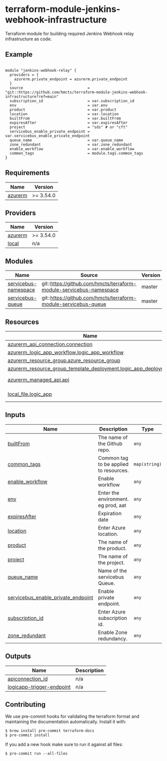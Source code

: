 # terraform-module-jenkins-webhook-infrastructure


Terraform module for building required Jenkins Webhook relay infrastructure as code.

## Example

```hcl

module "jenkins-webhook-relay" {
  providers = {
    azurerm.private_endpoint = azurerm.private_endpoint
  }
  source                             = "git::https://github.com/hmcts/terraform-module-jenkins-webhook-infrastructure?ref=main"
  subscription_id                    = var.subscription_id
  env                                = var.env
  product                            = var.product
  location                           = var.location
  builtFrom                          = var.builtFrom
  expiresAfter                       = var.expiresAfter
  project                            = "sds" # or "cft"
  servicebus_enable_private_endpoint = var.servicebus_enable_private_endpoint
  queue_name                         = var.queue_name
  zone_redundant                     = var.zone_redundant
  enable_workflow                    = var.enable_workflow
  common_tags                        = module.tags.common_tags
}

```

<!-- BEGIN_TF_DOCS -->
## Requirements

| Name | Version |
|------|---------|
| <a name="requirement_azurerm"></a> [azurerm](#requirement\_azurerm) | >= 3.54.0 |

## Providers

| Name | Version |
|------|---------|
| <a name="provider_azurerm"></a> [azurerm](#provider\_azurerm) | >= 3.54.0 |
| <a name="provider_local"></a> [local](#provider\_local) | n/a |

## Modules

| Name | Source | Version |
|------|--------|---------|
| <a name="module_servicebus-namespace"></a> [servicebus-namespace](#module\_servicebus-namespace) | git::https://github.com/hmcts/terraform-module-servicebus-namespace | master |
| <a name="module_servicebus-queue"></a> [servicebus-queue](#module\_servicebus-queue) | git::https://github.com/hmcts/terraform-module-servicebus-queue | master |

## Resources

| Name | Type |
|------|------|
| [azurerm_api_connection.connection](https://registry.terraform.io/providers/hashicorp/azurerm/latest/docs/resources/api_connection) | resource |
| [azurerm_logic_app_workflow.logic_app_workflow](https://registry.terraform.io/providers/hashicorp/azurerm/latest/docs/resources/logic_app_workflow) | resource |
| [azurerm_resource_group.azure_resource_group](https://registry.terraform.io/providers/hashicorp/azurerm/latest/docs/resources/resource_group) | resource |
| [azurerm_resource_group_template_deployment.logic_app_deployment](https://registry.terraform.io/providers/hashicorp/azurerm/latest/docs/resources/resource_group_template_deployment) | resource |
| [azurerm_managed_api.api](https://registry.terraform.io/providers/hashicorp/azurerm/latest/docs/data-sources/managed_api) | data source |
| [local_file.logic_app](https://registry.terraform.io/providers/hashicorp/local/latest/docs/data-sources/file) | data source |

## Inputs

| Name | Description | Type | Default | Required |
|------|-------------|------|---------|:--------:|
| <a name="input_builtFrom"></a> [builtFrom](#input\_builtFrom) | The name of the Github repo. | `any` | n/a | yes |
| <a name="input_common_tags"></a> [common\_tags](#input\_common\_tags) | Common tag to be applied to resources. | `map(string)` | n/a | yes |
| <a name="input_enable_workflow"></a> [enable\_workflow](#input\_enable\_workflow) | Enable workflow | `any` | n/a | yes |
| <a name="input_env"></a> [env](#input\_env) | Enter the environment. eg prod, aat | `any` | n/a | yes |
| <a name="input_expiresAfter"></a> [expiresAfter](#input\_expiresAfter) | Expiration date | `any` | n/a | yes |
| <a name="input_location"></a> [location](#input\_location) | Enter Azure location. | `any` | n/a | yes |
| <a name="input_product"></a> [product](#input\_product) | The name of the product. | `any` | n/a | yes |
| <a name="input_project"></a> [project](#input\_project) | The name of the project. | `any` | n/a | yes |
| <a name="input_queue_name"></a> [queue\_name](#input\_queue\_name) | Name of the servicebus Queue. | `any` | n/a | yes |
| <a name="input_servicebus_enable_private_endpoint"></a> [servicebus\_enable\_private\_endpoint](#input\_servicebus\_enable\_private\_endpoint) | Enable private endpoint. | `any` | n/a | yes |
| <a name="input_subscription_id"></a> [subscription\_id](#input\_subscription\_id) | Enter Azure subscription id. | `any` | n/a | yes |
| <a name="input_zone_redundant"></a> [zone\_redundant](#input\_zone\_redundant) | Enable Zone redundancy. | `any` | n/a | yes |

## Outputs

| Name | Description |
|------|-------------|
| <a name="output_apiconnection_id"></a> [apiconnection\_id](#output\_apiconnection\_id) | n/a |
| <a name="output_logicapp-trigger-endpoint"></a> [logicapp-trigger-endpoint](#output\_logicapp-trigger-endpoint) | n/a |
<!-- END_TF_DOCS -->

## Contributing

We use pre-commit hooks for validating the terraform format and maintaining the documentation automatically.
Install it with:

```shell
$ brew install pre-commit terraform-docs
$ pre-commit install
```

If you add a new hook make sure to run it against all files:
```shell
$ pre-commit run --all-files
```
